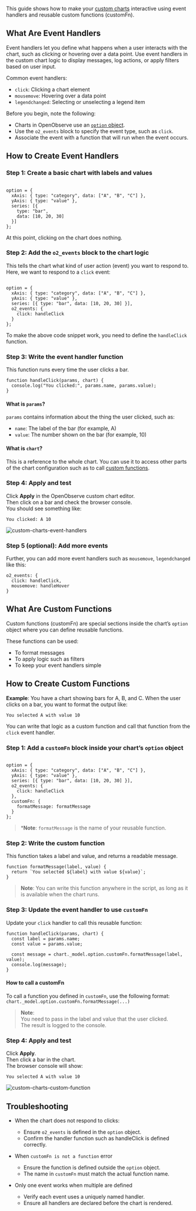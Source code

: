 This guide shows how to make your [custom charts](what-are-custom-charts.md) interactive using event handlers and reusable custom functions (customFn).

## What Are Event Handlers 

Event handlers let you define what happens when a user interacts with the chart, such as clicking or hovering over a data point. Use event handlers in the custom chart logic to display messages, log actions, or apply filters based on user input.

Common event handlers: 

- `click`: Clicking a chart element  
- `mousemove`: Hovering over a data point  
- `legendchanged`: Selecting or unselecting a legend item

Before you begin, note the following: 

- Charts in OpenObserve use an [`option` object](what-are-custom-charts.md/#the-option-object).  
- Use the `o2_events` block to specify the event type, such as `click`.  
- Associate the event with a function that will run when the event occurs.

## How to Create Event Handlers

### Step 1: Create a basic chart with labels and values

```linenums="1"

option = {  
  xAxis: { type: "category", data: ["A", "B", "C"] },  
  yAxis: { type: "value" },  
  series: [{  
    type: "bar",  
    data: [10, 20, 30]  
  }]  
};  
```  
At this point, clicking on the chart does nothing. 

### Step 2: Add the `o2_events` block to the chart logic
This tells the chart what kind of user action (event) you want to respond to.  
Here, we want to respond to a `click` event:

```linenums="1"

option = {  
  xAxis: { type: "category", data: ["A", "B", "C"] },  
  yAxis: { type: "value" },  
  series: [{ type: "bar", data: [10, 20, 30] }],  
  o2_events: {  
    click: handleClick  
  }  
};  
```  
To make the above code snippet work, you need to define the `handleClick` function.

### Step 3: Write the event handler function  
This function runs every time the user clicks a bar.

```linenums="9"  
function handleClick(params, chart) {  
  console.log("You clicked:", params.name, params.value);  
}  
```

#### What is `params`?  
`params` contains information about the thing the user clicked, such as: 

* `name`: The label of the bar (for example, A)  
* `value`: The number shown on the bar (for example, 10)

#### What is `chart`?  
This is a reference to the whole chart. You can use it to access other parts of the chart configuration such as to call [custom functions](#what-are-custom-functions). 

### Step 4: Apply and test  
Click **Apply** in the OpenObserve custom chart editor.  
Then click on a bar and check the browser console.   
You should see something like:   
```  
You clicked: A 10  
```  
![custom-charts-event-handlers](../../../images/custom-charts-event-handlers.png)

### Step 5 (optional): Add more events  
Further, you can add more event handlers such as `mousemove`, `legendchanged` like this:  

```linenums="1"  
o2_events: {  
  click: handleClick,  
  mousemove: handleHover  
}  
```

## What Are Custom Functions

Custom functions (customFn) are special sections inside the chart’s `option` object where you can define reusable functions.

These functions can be used:

- To format messages  
- To apply logic such as filters  
- To keep your event handlers simple

## How to Create Custom Functions

**Example**: You have a chart showing bars for A, B, and C. When the user clicks on a bar, you want to format the output like:   
```  
You selected A with value 10  
```  
You can write that logic as a custom function and call that function from the `click` event handler.

### Step 1: Add a `customFn` block inside your chart’s `option` object

```linenums="1"

option = {  
  xAxis: { type: "category", data: ["A", "B", "C"] },  
  yAxis: { type: "value" },  
  series: [{ type: "bar", data: [10, 20, 30] }],  
  o2_events: {  
    click: handleClick  
  },  
  customFn: {  
    formatMessage: formatMessage  
  }  
};

```  
> ***Note**: `formatMessage` is the name of your reusable function.

### Step 2: Write the custom function  
This function takes a label and value, and returns a readable message.

```linenums="12"
function formatMessage(label, value) {  
  return `You selected ${label} with value ${value}`;  
}  
```  
> **Note**: You can write this function anywhere in the script, as long as it is available when the chart runs.

### Step 3: Update the event handler to use `customFn`  
Update your `click` handler to call this reusable function:

```linenums="15"
function handleClick(params, chart) {  
  const label = params.name;  
  const value = params.value;

  const message = chart._model.option.customFn.formatMessage(label, value);  
  console.log(message);  
}  
```

#### How to call a customFn  
To call a function you defined in `customFn`, use the following format: `chart._model.option.customFn.formatMessage(...)`

> **Note**:   
> You need to pass in the label and value that the user clicked.  
> The result is logged to the console.

### Step 4: Apply and test  
Click **Apply**.  
Then click a bar in the chart.  
The browser console will show:

```  
You selected A with value 10  
```
![custom-charts-custom-function](../../../images/custom-charts-custom-function.png)


## Troubleshooting

- When the chart does not respond to clicks:

    - Ensure `o2_events` is defined in the `option` object.  
    - Confirm the handler function such as handleClick is defined correctly.
- When `customFn is not a function` error

    - Ensure the function is defined outside the `option` object.  
    - The name in `customFn` must match the actual function name. 

- Only one event works when multiple are defined

    - Verify each event uses a uniquely named handler.  
    - Ensure all handlers are declared before the chart is rendered. 


